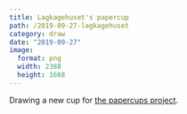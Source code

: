 ```yaml
---
title: Lagkagehuset's papercup
path: /2019-09-27-lagkagehuset
category: draw
date: "2019-09-27"
image:
  format: png
  width: 2388
  height: 1668
---
```


Drawing a new cup for [the papercups project](http://papercups.mamuso.net).
